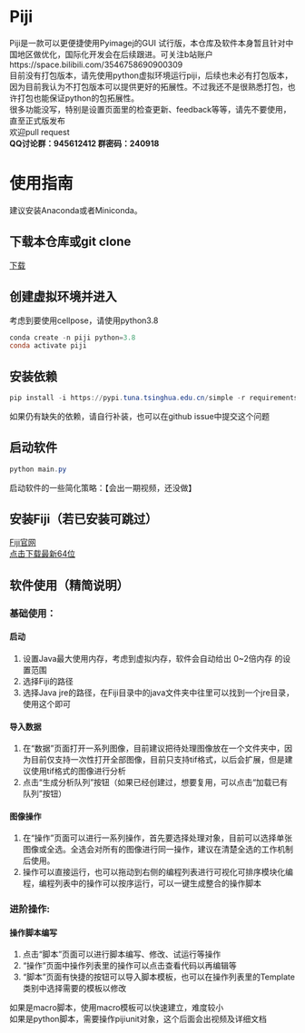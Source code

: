 # Piji
Piji是一款可以更便捷使用Pyimagej的GUI
试行版，本仓库及软件本身暂且针对中国地区做优化，国际化开发会在后续跟进。可关注b站账户https://space.bilibili.com/3546758690900309  
目前没有打包版本，请先使用python虚拟环境运行piji，后续也未必有打包版本，因为目前我认为不打包版本可以提供更好的拓展性。不过我还不是很熟悉打包，也许打包也能保证python的包拓展性。  
很多功能没写，特别是设置页面里的检查更新、feedback等等，请先不要使用，直至正式版发布  
欢迎pull request  
**QQ讨论群：945612412  群密码：240918**

# 使用指南
建议安装Anaconda或者Miniconda。  
## 下载本仓库或git clone
[下载](https://github.com/Arshdelight/piji/archive/refs/heads/main.zip)
## 创建虚拟环境并进入
考虑到要使用cellpose，请使用python3.8
```powershell
conda create -n piji python=3.8
conda activate piji
```
## 安装依赖
```powershell
pip install -i https://pypi.tuna.tsinghua.edu.cn/simple -r requirements.txt
```
如果仍有缺失的依赖，请自行补装，也可以在github issue中提交这个问题  
## 启动软件
```powershell
python main.py
```
启动软件的一些简化策略：【会出一期视频，还没做】

## 安装Fiji（若已安装可跳过）
[Fiji官网](https://fiji.sc/)  
[点击下载最新64位](https://downloads.imagej.net/fiji/latest/fiji-win64.zip)

## 软件使用（精简说明）
### 基础使用：
#### 启动
1. 设置Java最大使用内存，考虑到虚拟内存，软件会自动给出 0~2倍内存 的设置范围
2. 选择Fiji的路径
3. 选择Java jre的路径，在Fiji目录中的java文件夹中往里可以找到一个jre目录，使用这个即可
#### 导入数据
1. 在“数据”页面打开一系列图像，目前建议把待处理图像放在一个文件夹中，因为目前仅支持一次性打开全部图像，目前只支持tif格式，以后会扩展，但是建议使用tif格式的图像进行分析
2. 点击“生成分析队列”按钮（如果已经创建过，想要复用，可以点击“加载已有队列”按钮）
#### 图像操作
1. 在“操作”页面可以进行一系列操作，首先要选择处理对象，目前可以选择单张图像或全选。全选会对所有的图像进行同一操作，建议在清楚全选的工作机制后使用。  
2. 操作可以直接运行，也可以拖动到右侧的编程列表进行可视化可排序模块化编程，编程列表中的操作可以按序运行，可以一键生成整合的操作脚本
### 进阶操作:
#### 操作脚本编写
1. 点击“脚本”页面可以进行脚本编写、修改、试运行等操作
2. “操作”页面中操作列表里的操作可以点击查看代码以再编辑等
3. “脚本”页面有快捷的按钮可以导入脚本模板，也可以在操作列表里的Template类别中选择需要的模板以修改

如果是macro脚本，使用macro模板可以快速建立，难度较小  
如果是python脚本，需要操作pijiunit对象，这个后面会出视频及详细文档  